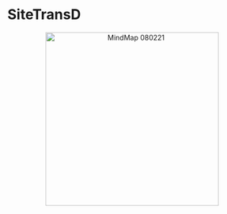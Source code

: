 # SiteTransD

<p align="center">
  <img src="..\images\MindMap.png" width="350" title="MindMap 080221">
</p>